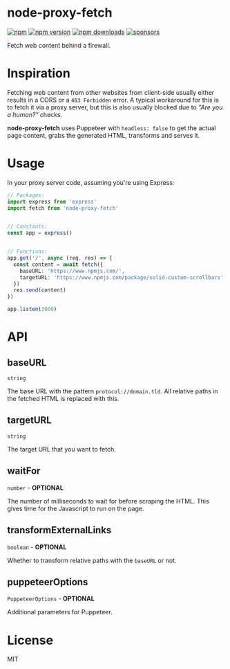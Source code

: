 # node-proxy-fetch

[![npm](https://img.shields.io/badge/npm-node--proxy--fetch-brightgreen.svg?style=flat-square)](https://www.npmjs.com/package/node-proxy-fetch)
[![npm version](https://img.shields.io/npm/v/node-proxy-fetch.svg?style=flat-square)](https://www.npmjs.com/package/node-proxy-fetch)
[![npm downloads](https://img.shields.io/npm/dm/node-proxy-fetch.svg?style=flat-square)](https://www.npmjs.com/package/node-proxy-fetch)
[![sponsors](https://img.shields.io/github/sponsors/diragb)](https://github.com/sponsors/diragb)

Fetch web content behind a firewall.

# Inspiration
Fetching web content from other websites from client-side usually either results in a CORS or a `403 Forbidden` error. A typical workaround for this is to fetch it via a proxy server, but this is also usually blocked due to *"Are you a human?"* checks.

**node-proxy-fetch** uses Puppeteer with `headless: false` to get the actual page content, grabs the generated HTML, transforms and serves it.

# Usage
In your proxy server code, assuming you're using Express:
```ts
// Packages:
import express from 'express'
import fetch from 'node-proxy-fetch'


// Constants:
const app = express()


// Functions:
app.get('/', async (req, res) => {
  const content = await fetch({
    baseURL: 'https://www.npmjs.com/',
    targetURL: 'https://www.npmjs.com/package/solid-custom-scrollbars'
  })
  res.send(content)
})

app.listen(3000)
```

# API
## baseURL
`string`

The base URL with the pattern `protocol://domain.tld`. All relative paths in the fetched HTML is replaced with this.

## targetURL
`string`

The target URL that you want to fetch.

## waitFor
`number` - **OPTIONAL**

The number of milliseconds to wait for before scraping the HTML. This gives time for the Javascript to run on the page.

## transformExternalLinks
`boolean` - **OPTIONAL**

Whether to transform relative paths with the `baseURL` or not.

## puppeteerOptions
`PuppeteerOptions` - **OPTIONAL**

Additional parameters for Puppeteer.

# License
MIT
